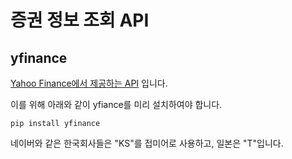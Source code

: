 # 증권 정보 조회 API

## yfinance

[Yahoo Finance에서 제공하는 API](https://finance.yahoo.com/) 입니다.

이를 위해 아래와 같이 yfiance를 미리 설치하여야 합니다.

```text
pip install yfinance
```

네이버와 같은 한국회사들은 "KS"를 접미어로 사용하고, 일본은 "T"입니다.
